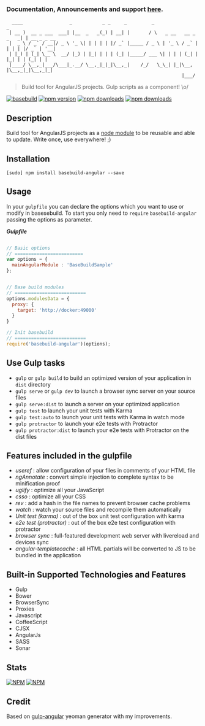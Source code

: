 ### Documentation, Announcements and support [here](https://basebuild-angular.readme.io/).

```
  ____                 _           _ _     _         _                      _            
 | __ )  __ _ ___  ___| |__  _   _(_) | __| |       / \   _ __   __ _ _   _| | __ _ _ __ 
 |  _ \ / _` / __|/ _ \ '_ \| | | | | |/ _` |_____ / _ \ | '_ \ / _` | | | | |/ _` | '__|
 | |_) | (_| \__ \  __/ |_) | |_| | | | (_| |_____/ ___ \| | | | (_| | |_| | | (_| | |   
 |____/ \__,_|___/\___|_.__/ \__,_|_|_|\__,_|    /_/   \_\_| |_|\__, |\__,_|_|\__,_|_|   
                                                                |___/                    
```

> Build tool for AngularJS projects. Gulp scripts as a component! \o/

[![basebuild](https://img.shields.io/badge/basebuild-angular-blue.svg?style=flat-square)](https://www.npmjs.com/package/basebuild-angular)
[![npm version](https://img.shields.io/npm/v/basebuild-angular.svg?style=flat-square)](https://www.npmjs.com/package/basebuild-angular)
[![npm downloads](https://img.shields.io/npm/dt/basebuild-angular.svg?style=flat-square)](https://www.npmjs.com/package/basebuild-angular)
[![npm downloads](https://img.shields.io/npm/dm/basebuild-angular.svg?style=flat-square)](https://www.npmjs.com/package/basebuild-angular)


## Description
Build tool for AngularJS projects as a [node module](https://www.npmjs.com/package/basebuild-angular) to be reusable and able to update. Write once, use everywhere! ;)

## Installation
```
[sudo] npm install basebuild-angular --save
```


## Usage
In your `gulpfile` you can declare the options which you want to use or modify in basesebuild. To start you only need to `require` `basebuild-angular` passing the options as parameter.

***Gulpfile***
```javascript

// Basic options
// =========================
var options = {
  mainAngularModule : 'BaseBuildSample'
};


// Base build modules
// ==========================
options.modulesData = {
  proxy: {
    target: 'http://docker:49000'
  }
}

// Init basebuild
// ==========================
require('basebuild-angular')(options);

```

## Use Gulp tasks

* `gulp` or `gulp build` to build an optimized version of your application in `dist` directory
* `gulp serve` or `gulp dev` to launch a browser sync server on your source files
* `gulp serve:dist` to launch a server on your optimized application
* `gulp test` to launch your unit tests with Karma
* `gulp test:auto` to launch your unit tests with Karma in watch mode
* `gulp protractor` to launch your e2e tests with Protractor
* `gulp protractor:dist` to launch your e2e tests with Protractor on the dist files

## Features included in the gulpfile
* *useref* : allow configuration of your files in comments of your HTML file
* *ngAnnotate* : convert simple injection to complete syntax to be minification proof
* *uglify* : optimize all your JavaScript
* *csso* : optimize all your CSS
* *rev* : add a hash in the file names to prevent browser cache problems
* *watch* : watch your source files and recompile them automatically
* *Unit test (karma)* : out of the box unit test configuration with karma
* *e2e test (protractor)* : out of the box e2e test configuration with protractor
* *browser sync* : full-featured development web server with livereload and devices sync
* *angular-templatecache* : all HTML partials will be converted to JS to be bundled in the application

## Built-in Supported Technologies and Features
- Gulp
- Bower
- BrowserSync
- Proxies
- Javascript
- CoffeeScript
- CJSX
- AngularJs
- SASS
- Sonar

## Stats
[![NPM](https://nodei.co/npm-dl/basebuild-angular.png?months=3&height=3)](https://nodei.co/npm/basebuild-angular/)
[![NPM](https://nodei.co/npm/basebuild-angular.png?downloads=true&downloadRank=true&stars=true)](https://nodei.co/npm/basebuild-angular/)


## Credit
Based on [gulp-angular](https://github.com/Swiip/generator-gulp-angular/releases/tag/v0.11.0) yeoman generator with my improvements.
